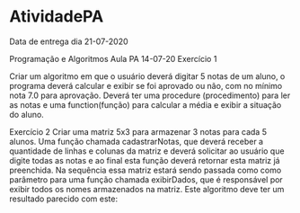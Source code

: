 # AtividadePA
Data de entrega dia 21-07-2020

Programação e Algoritmos Aula PA 14-07-20 Exercício 1

Criar um algoritmo em que o usuário deverá digitar 5 notas de um aluno,
o programa deverá calcular e exibir se foi aprovado ou não, com no mínimo nota 7.0 para aprovação.
Deverá ter uma procedure (procedimento) para ler as notas e uma function(função) para calcular
a média e exibir a situação do aluno.

Exercício 2 Criar uma matriz 5x3 para armazenar 3 notas para cada 5 alunos.
Uma função chamada cadastrarNotas, que deverá receber a quantidade de linhas
e colunas da matriz e deverá solicitar ao usuário que digite todas as notas
e ao final esta função deverá retornar esta matriz já preenchida.
Na sequência essa matriz estará sendo passada como como parâmetro para uma função
chamada exibirDados, que é responsável por exibir todos os nomes armazenados na matriz.
Este algoritmo deve ter um resultado parecido com este:

